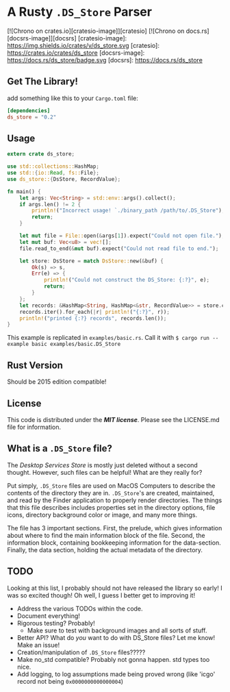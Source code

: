 # A Rusty `.DS_Store` Parser #


[![Chrono on crates.io][cratesio-image]][cratesio]
[![Chrono on docs.rs][docsrs-image]][docsrs]
[cratesio-image]: https://img.shields.io/crates/v/ds_store.svg
[cratesio]: https://crates.io/crates/ds_store
[docsrs-image]: https://docs.rs/ds_store/badge.svg
[docsrs]: https://docs.rs/ds_store

## Get The Library! ##

add something like this to your `Cargo.toml` file:

```toml
[dependencies]
ds_store = "0.2"
```

## Usage ##

```rust
extern crate ds_store;

use std::collections::HashMap;
use std::{io::Read, fs::File};
use ds_store::{DsStore, RecordValue};

fn main() {
    let args: Vec<String> = std::env::args().collect();
    if args.len() != 2 {
        println!("Incorrect usage! `./binary_path /path/to/.DS_Store");
        return;
    }

    let mut file = File::open(&args[1]).expect("Could not open file.");
    let mut buf: Vec<u8> = vec![];
    file.read_to_end(&mut buf).expect("Could not read file to end.");

    let store: DsStore = match DsStore::new(&buf) {
        Ok(s) => s,
        Err(e) => {
            println!("Could not construct the DS_Store: {:?}", e);
            return;
        }
    };
    let records: &HashMap<String, HashMap<&str, RecordValue>> = store.contents();
    records.iter().for_each(|r| println!("{:?}", r));
    println!("printed {:?} records", records.len());
}
```

This example is replicated in `examples/basic.rs`. Call it with `$ cargo run --example basic examples/basic.DS_Store`

## Rust Version ##

Should be 2015 edition compatible!

## License ##

This code is distributed under the ***MIT license***.
Please see the LICENSE.md file for information.


## What is a `.DS_Store` file? ##

The _Desktop Services Store_ is mostly just deleted without a second thought. However, such files can be helpful! What are they really for?

Put simply, `.DS_Store` files are used on MacOS Computers to describe the contents of the directory they are in.
`.DS_Store`'s are created, maintained, and read by the Finder application to properly render directories.
The things that this file describes includes properties set in the directory options, file icons, directory background color or image, and many more things.

The file has 3 important sections. First, the prelude, which gives information about where to find the main information block of the file. Second, the information block, containing bookkeeping information for the data-section. Finally, the data section, holding the actual metadata of the directory.


## TODO ##

Looking at this list, I probably should not have released the library so early! I was so excited though!
Oh well, I guess I better get to improving it!

* Address the various TODOs within the code.
* Document everything!
* Rigorous testing? Probably!
    * Make sure to test with background images and all sorts of stuff.
* Better API? What do _you_ want to do with DS_Store files? Let me know! Make an issue!
* Creation/manipulation of `.DS_Store` files?????
* Make no_std compatible? Probably not gonna happen. std types too nice.
* Add logging, to log assumptions made being proved wrong (like 'icgo' record not being `0x0000000000000004`)
